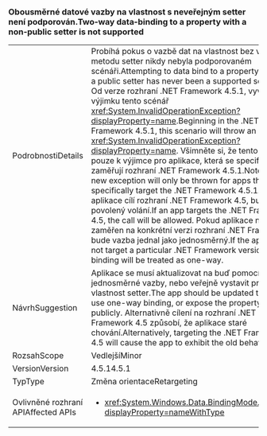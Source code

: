 ### <a name="two-way-data-binding-to-a-property-with-a-non-public-setter-is-not-supported"></a><span data-ttu-id="fb177-101">Obousměrné datové vazby na vlastnost s neveřejným setter není podporován.</span><span class="sxs-lookup"><span data-stu-id="fb177-101">Two-way data-binding to a property with a non-public setter is not supported</span></span>

|   |   |
|---|---|
|<span data-ttu-id="fb177-102">Podrobnosti</span><span class="sxs-lookup"><span data-stu-id="fb177-102">Details</span></span>|<span data-ttu-id="fb177-103">Probíhá pokus o vazbě dat na vlastnost bez veřejnou metodu setter nikdy nebyla podporovaném scénáři.</span><span class="sxs-lookup"><span data-stu-id="fb177-103">Attempting to data bind to a property without a public setter has never been a supported scenario.</span></span> <span data-ttu-id="fb177-104">Od verze rozhraní .NET Framework 4.5.1, vyvolá výjimku tento scénář <xref:System.InvalidOperationException?displayProperty=name>.</span><span class="sxs-lookup"><span data-stu-id="fb177-104">Beginning in the .NET Framework 4.5.1, this scenario will throw an <xref:System.InvalidOperationException?displayProperty=name>.</span></span> <span data-ttu-id="fb177-105">Všimněte si, že tento nový pouze k výjimce pro aplikace, která se specificky zaměřují rozhraní .NET Framework 4.5.1.</span><span class="sxs-lookup"><span data-stu-id="fb177-105">Note that this new exception will only be thrown for apps that specifically target the .NET Framework 4.5.1.</span></span> <span data-ttu-id="fb177-106">Pokud aplikace cílí rozhraní .NET Framework 4.5, budou mít povolený volání.</span><span class="sxs-lookup"><span data-stu-id="fb177-106">If an app targets the .NET Framework 4.5, the call will be allowed.</span></span> <span data-ttu-id="fb177-107">Pokud aplikace není zaměřen na konkrétní verzi rozhraní .NET Framework, bude vazba jednal jako jednosměrný.</span><span class="sxs-lookup"><span data-stu-id="fb177-107">If the app does not target a particular .NET Framework version, the binding will be treated as one-way.</span></span>|
|<span data-ttu-id="fb177-108">Návrh</span><span class="sxs-lookup"><span data-stu-id="fb177-108">Suggestion</span></span>|<span data-ttu-id="fb177-109">Aplikace se musí aktualizovat na buď pomocí jednosměrné vazby, nebo veřejně vystavit pro vlastnost setter.</span><span class="sxs-lookup"><span data-stu-id="fb177-109">The app should be updated to either use one-way binding, or expose the property's setter publicly.</span></span> <span data-ttu-id="fb177-110">Alternativně cílení na rozhraní .NET Framework 4.5 způsobí, že aplikace staré chování.</span><span class="sxs-lookup"><span data-stu-id="fb177-110">Alternatively, targeting the .NET Framework 4.5 will cause the app to exhibit the old behavior.</span></span>|
|<span data-ttu-id="fb177-111">Rozsah</span><span class="sxs-lookup"><span data-stu-id="fb177-111">Scope</span></span>|<span data-ttu-id="fb177-112">Vedlejší</span><span class="sxs-lookup"><span data-stu-id="fb177-112">Minor</span></span>|
|<span data-ttu-id="fb177-113">Version</span><span class="sxs-lookup"><span data-stu-id="fb177-113">Version</span></span>|<span data-ttu-id="fb177-114">4.5.1</span><span class="sxs-lookup"><span data-stu-id="fb177-114">4.5.1</span></span>|
|<span data-ttu-id="fb177-115">Typ</span><span class="sxs-lookup"><span data-stu-id="fb177-115">Type</span></span>|<span data-ttu-id="fb177-116">Změna orientace</span><span class="sxs-lookup"><span data-stu-id="fb177-116">Retargeting</span></span>|
|<span data-ttu-id="fb177-117">Ovlivněné rozhraní API</span><span class="sxs-lookup"><span data-stu-id="fb177-117">Affected APIs</span></span>|<ul><li><xref:System.Windows.Data.BindingMode.TwoWay?displayProperty=nameWithType></li></ul>|


